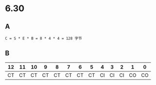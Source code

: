 # 6.30

## A

```text
C = S * E * B = 8 * 4 * 4 = 128 字节
```

## B

12|11|10|9|8|7|6|5|4|3|2|1|0
-|-|-|-|-|-|-|-|-|-|-|-|-|
CT|CT|CT|CT|CT|CT|CT|CT|CI|CI|CI|CO|CO